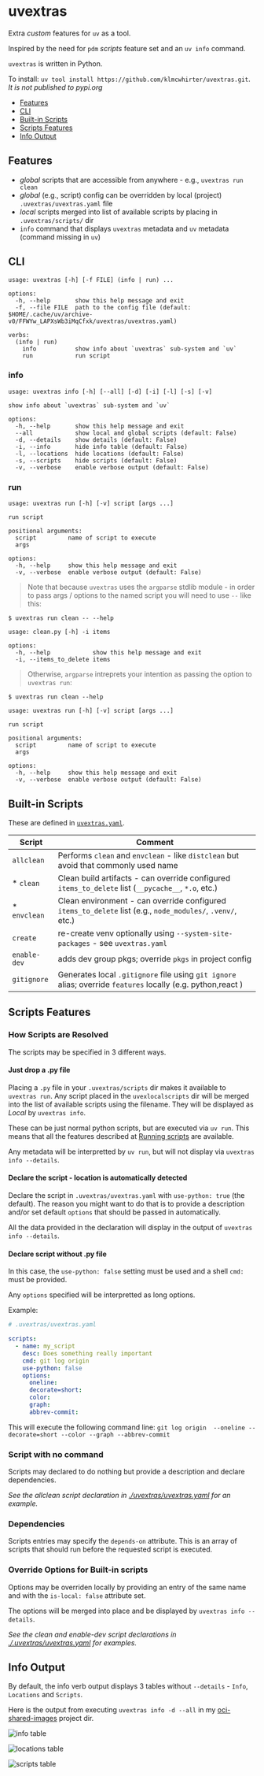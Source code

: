 # uvextras

Extra _custom_ features for `uv` as a tool.

Inspired by the need for `pdm` _scripts_ feature set and an `uv info` command.

`uvextras` is written in Python.

To install: `uv tool install https://github.com/klmcwhirter/uvextras.git`. _It is not published to pypi.org_


* [Features](#features)
* [CLI](#cli)
* [Built-in Scripts](#built-in-scripts)
* [Scripts Features](#scripts-features)
* [Info Output](#info-output)

## Features

* _global_ scripts that are accessible from anywhere - e.g., `uvextras run clean`
* _global_ (e.g., script) config can be overridden by local (project) `.uvextras/uvextras.yaml` file
* _local_ scripts merged into list of available scripts by placing in `.uvextras/scripts/` dir
* `info` command that displays `uvextras` metadata and `uv` metadata (command missing in `uv`)


## CLI

```
usage: uvextras [-h] [-f FILE] (info | run) ...

options:
  -h, --help       show this help message and exit
  -f, --file FILE  path to the config file (default: $HOME/.cache/uv/archive-v0/FFWYw_LAPXsWb3iMqCfxk/uvextras/uvextras.yaml)

verbs:
  (info | run)
    info           show info about `uvextras` sub-system and `uv`
    run            run script
```

### info

```
usage: uvextras info [-h] [--all] [-d] [-i] [-l] [-s] [-v]

show info about `uvextras` sub-system and `uv`

options:
  -h, --help       show this help message and exit
  --all            show local and global scripts (default: False)
  -d, --details    show details (default: False)
  -i, --info       hide info table (default: False)
  -l, --locations  hide locations (default: False)
  -s, --scripts    hide scripts (default: False)
  -v, --verbose    enable verbose output (default: False)
```

### run

```
usage: uvextras run [-h] [-v] script [args ...]

run script

positional arguments:
  script         name of script to execute
  args

options:
  -h, --help     show this help message and exit
  -v, --verbose  enable verbose output (default: False)
```
> Note that because `uvextras` uses the `argparse` stdlib module - in order to pass args / options to the named script you will need to use `--` like this:

```
$ uvextras run clean -- --help

usage: clean.py [-h] -i items

options:
  -h, --help            show this help message and exit
  -i, --items_to_delete items
```

> Otherwise, `argparse` intreprets your intention as passing the option to `uvextras run`:

```
$ uvextras run clean --help

usage: uvextras run [-h] [-v] script [args ...]

run script

positional arguments:
  script         name of script to execute
  args

options:
  -h, --help     show this help message and exit
  -v, --verbose  enable verbose output (default: False)
```


## Built-in Scripts

These are defined in [`uvextras.yaml`](./uvextras/uvextras.yaml).

| Script | Comment |
| --- | --- |
| `allclean` | Performs `clean` and `envclean` - like `distclean` but avoid that commonly used name |
| *  `clean` | Clean build artifacts - can override configured `items_to_delete` list (`__pycache__`, `*.o`, etc.) |
| *  `envclean` | Clean environment - can override configured `items_to_delete` list (e.g., `node_modules/`, `.venv/`, etc.) |
| `create` | re-create venv optionally using `--system-site-packages`  - see `uvextras.yaml` |
| `enable-dev` | adds dev group pkgs; override `pkgs` in project config |
| `gitignore` | Generates local `.gitignore` file using `git ignore` alias; override `features` locally (e.g. python,react ) |

## Scripts Features

### How Scripts are Resolved

The scripts may be specified in 3 different ways.

#### Just drop a .py file
Placing a `.py` file in your `.uvextras/scripts` dir makes it available to `uvextras run`. Any script placed in the `uvexlocalscripts` dir will be merged into the list of available scripts using the filename. They will be displayed as _Local_ by `uvextras info`.

These can be just normal python scripts, but are executed via `uv run`. This means that all the features described at [Running scripts](https://docs.astral.sh/uv/guides/scripts/) are available.

Any metadata will be interpretted by `uv run`, but will not display via `uvextras info --details`.

#### Declare the script - location is automatically detected

Declare the script in `.uvextras/uvextras.yaml` with `use-python: true` (the default). The reason you might want to do that is to provide a description and/or set default `options` that should be passed in automatically.

All the data provided in the declaration will display in the output of `uvextras info --details`.

#### Declare script without .py file

In this case, the `use-python: false` setting must be used and a shell `cmd:` must be provided.

Any `options` specified will be interpretted as long options.

Example:

```yaml
# .uvextras/uvextras.yaml

scripts:
  - name: my_script
    desc: Does something really important
    cmd: git log origin
    use-python: false
    options:
      oneline:
      decorate=short:
      color:
      graph:
      abbrev-commit:
```
This will execute the following command line: `git log origin  --oneline --decorate=short --color --graph --abbrev-commit`

### Script with no command

Scripts may declared to do nothing but provide a description and declare dependencies.

_See the allclean script declaration in [./uvextras/uvextras.yaml](./uvextras/uvextras.yaml) for an example._

### Dependencies

Scripts entries may specify the `depends-on` attribute. This is an array of scripts that should run before the requested script is executed.

### Override Options for Built-in scripts

Options may be overriden locally by providing an entry of the same name and with the `is-local: false` attribute set.

The options will be merged into place and be displayed by `uvextras info --details`.

_See the clean and enable-dev script declarations in [./.uvextras/uvextras.yaml](./.uvextras/uvextras.yaml) for examples._

## Info Output

By default, the info verb output displays 3 tables without `--details` - `Info`, `Locations` and `Scripts`.

Here is the output from executing `uvextras info -d --all` in my [oci-shared-images](https://github.com/klmcwhirter/oci-shared-images) project dir.

![info table](./docs/uvextras_info.png)

![locations table](./docs/uvextras_locs.png)

![scripts table](./docs/uvextras_scripts.png)

